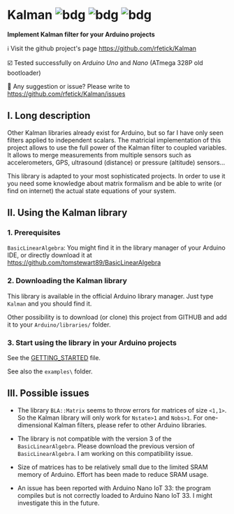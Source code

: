 # Kalman ![bdg](https://img.shields.io/github/license/rfetick/Kalman) ![bdg](https://img.shields.io/github/v/release/rfetick/Kalman) ![bdg](https://img.shields.io/github/commits-since/rfetick/Kalman/latest)

**Implement Kalman filter for your Arduino projects**

:information_source: Visit the github project's page https://github.com/rfetick/Kalman

:ballot_box_with_check: Tested successfully on _Arduino Uno_ and _Nano_ (ATmega 328P old bootloader) 

:arrows_counterclockwise: Any suggestion or issue? Please write to https://github.com/rfetick/Kalman/issues

## I. Long description

Other Kalman libraries already exist for Arduino, but so far I have only seen filters applied to independent scalars. The matricial implementation of this project allows to use the full power of the Kalman filter to coupled variables. It allows to merge measurements from multiple sensors such as accelerometers, GPS, ultrasound (distance) or pressure (altitude) sensors...

This library is adapted to your most sophisticated projects. In order to use it you need some knowledge about matrix formalism and be able to write (or find on internet) the actual state equations of your system.

## II. Using the Kalman library

### 1. Prerequisites

`BasicLinearAlgebra`: You might find it in the library manager of your Arduino IDE, or directly download it at https://github.com/tomstewart89/BasicLinearAlgebra

### 2. Downloading the Kalman library

This library is available in the official Arduino library manager. Just type `Kalman` and you should find it.

Other possibility is to download (or clone) this project from GITHUB and add it to your `Arduino/libraries/` folder.

### 3. Start using the library in your Arduino projects

See the [GETTING_STARTED](GETTING_STARTED.md) file.

See also the `examples\` folder.

## III. Possible issues

* The library `BLA::Matrix` seems to throw errors for matrices of size `<1,1>`. So the Kalman library will only work for `Nstate>1` and `Nobs>1`. For one-dimensional Kalman filters, please refer to other Arduino libraries.

* The library is not compatible with the version 3 of the `BasicLinearAlgebra`. Please download the previous version of `BasicLinearAlgebra`. I am working on this compatibility issue.

* Size of matrices has to be relatively small due to the limited SRAM memory of Arduino. Effort has been made to reduce SRAM usage.

* An issue has been reported with Arduino Nano IoT 33: the program compiles but is not correctly loaded to Arduino Nano IoT 33. I might investigate this in the future.
